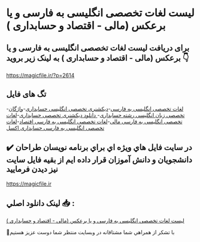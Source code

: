 # لیست لغات تخصصی انگلیسی به فارسی و یا برعکس (مالی - اقتصاد و حسابداری )

## برای دریافت لیست لغات تخصصی انگلیسی به فارسی و یا برعکس (مالی - اقتصاد و حسابداری ) به لینک زیر بروید 👇

https://magicfile.ir/?p=2614

## تگ های فایل

-[لغات تخصصی انگلیسی به فارسی](https://magicfile.ir/product/%d9%84%db%8c%d8%b3%d8%aa-%d9%84%d8%ba%d8%a7%d8%aa-%d8%aa%d8%ae%d8%b5%d8%b5%db%8c-%d8%a7%d9%86%da%af%d9%84%db%8c%d8%b3%db%8c-%d8%a8%d9%87-%d9%81%d8%a7%d8%b1%d8%b3%db%8c-%d8%ad%d8%b3%d8%a7%d8%a8%d8%af%d8%a7%d8%b1%db%8c/)-[دیکشنری تخصصی انگلیسی حسابداری](https://magicfile.ir/product/%d9%84%db%8c%d8%b3%d8%aa-%d9%84%d8%ba%d8%a7%d8%aa-%d8%aa%d8%ae%d8%b5%d8%b5%db%8c-%d8%a7%d9%86%da%af%d9%84%db%8c%d8%b3%db%8c-%d8%a8%d9%87-%d9%81%d8%a7%d8%b1%d8%b3%db%8c-%d8%ad%d8%b3%d8%a7%d8%a8%d8%af%d8%a7%d8%b1%db%8c/)-[واژگان تخصصی زبان انگلیسی رشته حسابداری](https://magicfile.ir/product/%d9%84%db%8c%d8%b3%d8%aa-%d9%84%d8%ba%d8%a7%d8%aa-%d8%aa%d8%ae%d8%b5%d8%b5%db%8c-%d8%a7%d9%86%da%af%d9%84%db%8c%d8%b3%db%8c-%d8%a8%d9%87-%d9%81%d8%a7%d8%b1%d8%b3%db%8c-%d8%ad%d8%b3%d8%a7%d8%a8%d8%af%d8%a7%d8%b1%db%8c/)-[ دانلود دیکشنری تخصصی حسابداری](https://magicfile.ir/product/%d9%84%db%8c%d8%b3%d8%aa-%d9%84%d8%ba%d8%a7%d8%aa-%d8%aa%d8%ae%d8%b5%d8%b5%db%8c-%d8%a7%d9%86%da%af%d9%84%db%8c%d8%b3%db%8c-%d8%a8%d9%87-%d9%81%d8%a7%d8%b1%d8%b3%db%8c-%d8%ad%d8%b3%d8%a7%d8%a8%d8%af%d8%a7%d8%b1%db%8c/)-[لغات تخصصی انگلیسی به فارسی مالی](https://magicfile.ir/product/%d9%84%db%8c%d8%b3%d8%aa-%d9%84%d8%ba%d8%a7%d8%aa-%d8%aa%d8%ae%d8%b5%d8%b5%db%8c-%d8%a7%d9%86%da%af%d9%84%db%8c%d8%b3%db%8c-%d8%a8%d9%87-%d9%81%d8%a7%d8%b1%d8%b3%db%8c-%d8%ad%d8%b3%d8%a7%d8%a8%d8%af%d8%a7%d8%b1%db%8c/)-[لغات تخصصی انگلیسی به فارسی اقتصاد](https://magicfile.ir/product/%d9%84%db%8c%d8%b3%d8%aa-%d9%84%d8%ba%d8%a7%d8%aa-%d8%aa%d8%ae%d8%b5%d8%b5%db%8c-%d8%a7%d9%86%da%af%d9%84%db%8c%d8%b3%db%8c-%d8%a8%d9%87-%d9%81%d8%a7%d8%b1%d8%b3%db%8c-%d8%ad%d8%b3%d8%a7%d8%a8%d8%af%d8%a7%d8%b1%db%8c/)-[لغات تخصصی انگلیسی به فارسی حسابداری اکسل](https://magicfile.ir/product/%d9%84%db%8c%d8%b3%d8%aa-%d9%84%d8%ba%d8%a7%d8%aa-%d8%aa%d8%ae%d8%b5%d8%b5%db%8c-%d8%a7%d9%86%da%af%d9%84%db%8c%d8%b3%db%8c-%d8%a8%d9%87-%d9%81%d8%a7%d8%b1%d8%b3%db%8c-%d8%ad%d8%b3%d8%a7%d8%a8%d8%af%d8%a7%d8%b1%db%8c/)

## ✔️ در سايت فايل هاي ويژه اي براي برنامه نويسان طراحان دانشجويان و دانش آموزان قرار داده ايم از بقيه فايل سايت نيز ديدن فرماييد

https://magicfile.ir


## لينک دانلود اصلي 📥 :

[لیست لغات تخصصی انگلیسی به فارسی و یا برعکس (مالی - اقتصاد و حسابداری )](https://magicfile.ir/product/%d9%84%db%8c%d8%b3%d8%aa-%d9%84%d8%ba%d8%a7%d8%aa-%d8%aa%d8%ae%d8%b5%d8%b5%db%8c-%d8%a7%d9%86%da%af%d9%84%db%8c%d8%b3%db%8c-%d8%a8%d9%87-%d9%81%d8%a7%d8%b1%d8%b3%db%8c-%d8%ad%d8%b3%d8%a7%d8%a8%d8%af%d8%a7%d8%b1%db%8c/) 


🙏با تشکر از همراهي شما مشتاقانه در وبسایت منتظر شما دوست عزیز هستیم

